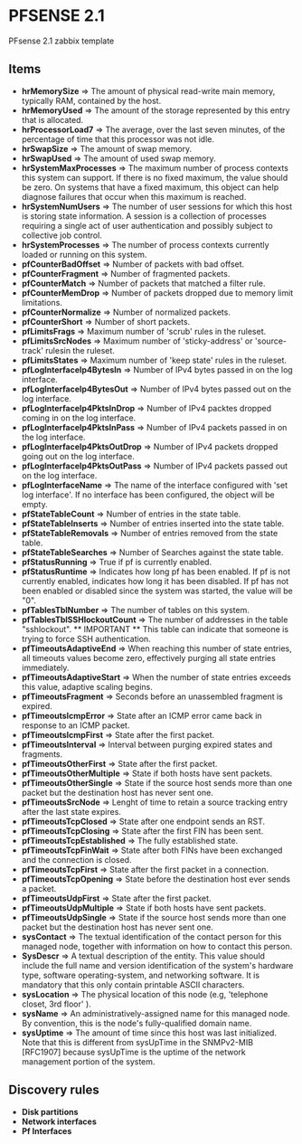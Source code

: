 PFSENSE 2.1
===========

PFsense 2.1 zabbix template

Items
-----

  * **hrMemorySize** => The amount of physical read-write main memory, typically RAM, contained by the host.
  * **hrMemoryUsed** => The amount of the storage represented by this entry that is allocated.
  * **hrProcessorLoad7** => The average, over the last seven minutes, of the percentage of time that this processor was not idle.
  * **hrSwapSize** => The amount of swap memory.
  * **hrSwapUsed** => The amount of used swap memory.
  * **hrSystemMaxProcesses** => The maximum number of process contexts this system can support. If there is no fixed maximum, the value should be zero. On systems that have a fixed maximum, this object can help diagnose failures that occur when this maximum is reached.
  * **hrSystemNumUsers** => The number of user sessions for which this host is storing state information. A session is a collection of processes requiring a single act of user authentication and possibly subject to collective job control.
  * **hrSystemProcesses** => The number of process contexts currently loaded or running on this system.
  * **pfCounterBadOffset** => Number of packets with bad offset.
  * **pfCounterFragment** => Number of fragmented packets.
  * **pfCounterMatch** => Number of packets that matched a filter rule.
  * **pfCounterMemDrop** => Number of packets dropped due to memory limit limitations.
  * **pfCounterNormalize** => Number of normalized packets.
  * **pfCounterShort** => Number of short packets.
  * **pfLimitsFrags** => Maximum number of 'scrub' rules in the ruleset.
  * **pfLimitsSrcNodes** => Maximum number of 'sticky-address' or 'source-track' rulesin the ruleset.
  * **pfLimitsStates** => Maximum number of 'keep state' rules in the ruleset.
  * **pfLogInterfaceIp4BytesIn** => Number of IPv4 bytes passed in on the log interface.
  * **pfLogInterfaceIp4BytesOut** => Number of IPv4 bytes passed out on the log interface.
  * **pfLogInterfaceIp4PktsInDrop** => Number of IPv4 packtes dropped coming in on the log interface.
  * **pfLogInterfaceIp4PktsInPass** => Number of IPv4 packets passed in on the log interface.
  * **pfLogInterfaceIp4PktsOutDrop** => Number of IPv4 packets dropped going out on the log interface.
  * **pfLogInterfaceIp4PktsOutPass** => Number of IPv4 packets passed out on the log interface.
  * **pfLogInterfaceName** => The name of the interface configured with 'set log interface'. If no interface has been configured, the object will be empty.
  * **pfStateTableCount** => Number of entries in the state table.
  * **pfStateTableInserts** => Number of entries inserted into the state table.
  * **pfStateTableRemovals** => Number of entries removed from the state table.
  * **pfStateTableSearches** => Number of Searches against the state table.
  * **pfStatusRunning** => True if pf is currently enabled.
  * **pfStatusRuntime** => Indicates how long pf has been enabled. If pf is not currently enabled, indicates how long it has been disabled. If pf has not been enabled or disabled since the system was started, the value will be "0".
  * **pfTablesTblNumber** => The number of tables on this system.
  * **pfTablesTblSSHlockoutCount** => The number of addresses in the table "sshlockout". ** IMPORTANT ** This table can indicate that someone is trying to force SSH authentication.
  * **pfTimeoutsAdaptiveEnd** => When reaching this number of state entries, all timeouts values become zero, effectively purging all state entries immediately.
  * **pfTimeoutsAdaptiveStart** => When the number of state entries exceeds this value, adaptive scaling begins.
  * **pfTimeoutsFragment** => Seconds before an unassembled fragment is expired.
  * **pfTimeoutsIcmpError** => State after an ICMP error came back in response to an ICMP packet.
  * **pfTimeoutsIcmpFirst** => State after the first packet.
  * **pfTimeoutsInterval** => Interval between purging expired states and fragments.
  * **pfTimeoutsOtherFirst** => State after the first packet.
  * **pfTimeoutsOtherMultiple** => State if both hosts have sent packets.
  * **pfTimeoutsOtherSingle** => State if the source host sends more than one packet but the destination host has never sent one.
  * **pfTimeoutsSrcNode** => Lenght of time to retain a source tracking entry after the last state expires.
  * **pfTimeoutsTcpClosed** => State after one endpoint sends an RST.
  * **pfTimeoutsTcpClosing** => State after the first FIN has been sent.
  * **pfTimeoutsTcpEstablished** => The fully established state.
  * **pfTimeoutsTcpFinWait** => State after both FINs have been exchanged and the connection is closed.
  * **pfTimeoutsTcpFirst** => State after the first packet in a connection.
  * **pfTimeoutsTcpOpening** => State before the destination host ever sends a packet.
  * **pfTimeoutsUdpFirst** => State after the first packet.
  * **pfTimeoutsUdpMultiple** => State if both hosts have sent packets.
  * **pfTimeoutsUdpSingle** => State if the source host sends more than one packet but the destination host has never sent one.
  * **sysContact** => The textual identification of the contact person for this managed node, together with information on how to contact this person.
  * **SysDescr** => A textual description of the entity. This value should include the full name and version identification of the system's hardware type, software operating-system, and networking software. It is mandatory that this only contain printable ASCII characters.
  * **sysLocation** => The physical location of this node (e.g, 'telephone closet, 3rd floor' ).
  * **sysName** => An administratively-assigned name for this managed node. By convention, this is the node's fully-qualified domain name.
  * **sysUptime** => The amount of time since this host was last initialized. Note that this is different from sysUpTime in the SNMPv2-MIB [RFC1907] because sysUpTime is the uptime of the network management portion of the system.



Discovery rules
---------------
* **Disk partitions** 
* **Network interfaces**
* **Pf Interfaces**
